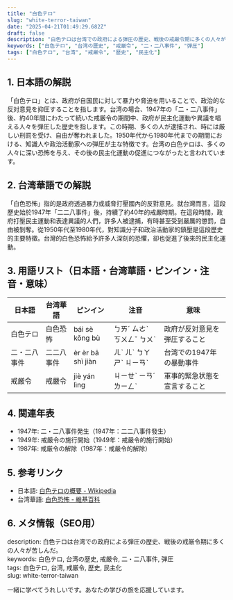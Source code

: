 ```yaml
---
title: "白色テロ"
slug: "white-terror-taiwan"
date: "2025-04-21T01:49:29.682Z"
draft: false
description: "白色テロは台湾での政府による弾圧の歴史、戦後の戒厳令期に多くの人々が苦しんだ。"
keywords: ["白色テロ", "台湾の歴史", "戒厳令", "二・二八事件", "弾圧"]
tags: ["白色テロ", "台湾", "戒厳令", "歴史", "民主化"]
---
```


## 1. 日本語の解説  
「白色テロ」とは、政府が自国民に対して暴力や脅迫を用いることで、政治的な反対意見を抑圧することを指します。台湾の場合、1947年の「二・二八事件」後、約40年間にわたって続いた戒厳令の期間中、政府が民主化運動や異議を唱える人々を弾圧した歴史を指します。この時期、多くの人が逮捕され、時には厳しい刑罰を受け、自由が奪われました。1950年代から1980年代までの期間における、知識人や政治活動家への弾圧が主な特徴です。台湾の白色テロは、多くの人々に深い恐怖を与え、その後の民主化運動の促進につながったと言われています。

## 2. 台湾華語での解説  
「白色恐怖」指的是政府透過暴力或威脅打壓國內的反對意見。就台灣而言，這段歷史始於1947年「二二八事件」後，持續了約40年的戒嚴時期。在這段時間，政府打壓民主運動和表達異議的人們，許多人被逮捕，有時甚至受到嚴厲的懲罰，自由被剝奪。從1950年代至1980年代，對知識分子和政治活動家的鎮壓是這段歷史的主要特徵。台灣的白色恐怖給予許多人深刻的恐懼，卻也促進了後來的民主化運動。

## 3. 用語リスト（日本語・台湾華語・ピンイン・注音・意味）  

| 日本語     | 台湾華語    | ピンイン         | 注音      | 意味                               |
|------------|------------|-----------------|----------|------------------------------------|
| 白色テロ   | 白色恐怖    | bái sè kǒng bù | ㄅㄞˊ ㄙㄜˋ ㄎㄨㄥˇ ㄅㄨˋ | 政府が反対意見を弾圧すること      |
| 二・二八事件| 二二八事件  | èr èr bā shì jiàn| ㄦˋ ㄦˋ ㄅㄚ ㄕˋ ㄐㄧㄢˋ | 台湾での1947年の暴動事件          |
| 戒厳令     | 戒嚴令      | jiè yán lìng   | ㄐㄧㄝˋ ㄧㄢˊ ㄌㄧㄥˋ     | 軍事的緊急状態を宣言すること      |

## 4. 関連年表  
- 1947年: 二・二八事件発生（1947年：二二八事件發生）  
- 1949年: 戒厳令の施行開始（1949年：戒嚴令的施行開始）  
- 1987年: 戒厳令の解除（1987年：戒嚴令的解除）  

## 5. 参考リンク  
- 日本語: [白色テロの概要 - Wikipedia](https://ja.wikipedia.org/wiki/白色テロ)  
- 台湾華語: [白色恐怖 - 維基百科](https://zh.wikipedia.org/wiki/白色恐怖)  

## 6. メタ情報（SEO用）   
description: 白色テロは台湾での政府による弾圧の歴史、戦後の戒厳令期に多くの人々が苦しんだ。  
keywords: 白色テロ, 台湾の歴史, 戒厳令, 二・二八事件, 弾圧  
tags: 白色テロ, 台湾, 戒厳令, 歴史, 民主化  
slug: white-terror-taiwan  

一緒に学べてうれしいです。あなたの学びの旅を応援しています。